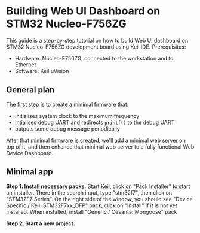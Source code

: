 # Building Web UI Dashboard on STM32 Nucleo-F756ZG

This guide is a step-by-step tutorial on how to build Web UI dashboard
on STM32 Nucleo-F756ZG development board using Keil IDE. Prerequisites:
- Hardware: Nucleo-F756ZG, connected to the workstation and to Ethernet
- Software: Keil uVision

## General plan

The first step is to create a minimal firmware that:
- initialises system clock to the maximum frequency
- intialises debug UART and redirects `printf()` to the debug UART
- outputs some debug message periodically

After that minimal firmware is created, we'll add a minimal web server on top
of it, and then enhance that minimal web server to a fully functional Web
Device Dashboard.

## Minimal app

**Step 1. Install necessary packs.** Start Keil, click on "Pack Installer"
to start an installer. There in the search input, type "stm32f7", then click
on "STM32F7 Series". On the right side of the window, you should see
"Device Specific / Keil::STM32F7xx_DFP" pack, click on "Install" if it is not
yet installed. When installed, install "Generic / Cesanta::Mongoose" pack  

**Step 2. Start a new project.**
